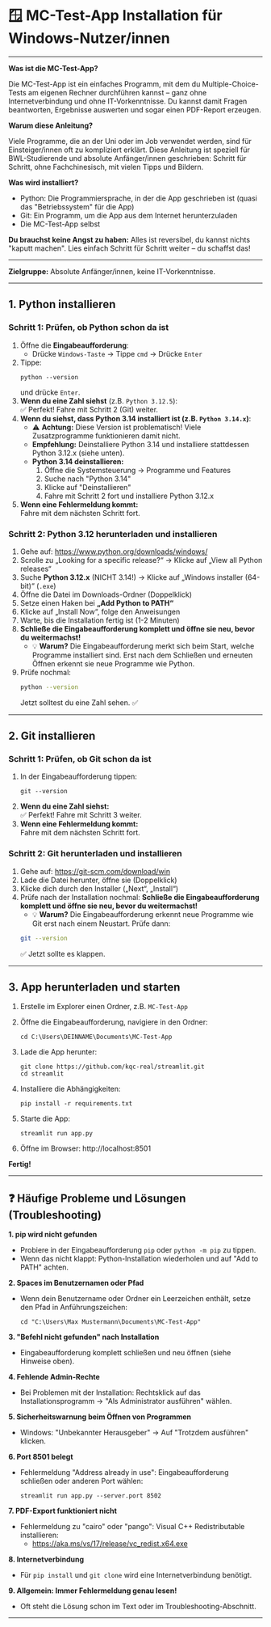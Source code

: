 # 🪟 MC-Test-App Installation für Windows-Nutzer/innen

---
**Was ist die MC-Test-App?**

Die MC-Test-App ist ein einfaches Programm, mit dem du Multiple-Choice-Tests am eigenen Rechner durchführen kannst – ganz ohne Internetverbindung und ohne IT-Vorkenntnisse. Du kannst damit Fragen beantworten, Ergebnisse auswerten und sogar einen PDF-Report erzeugen.

**Warum diese Anleitung?**

Viele Programme, die an der Uni oder im Job verwendet werden, sind für Einsteiger/innen oft zu kompliziert erklärt. Diese Anleitung ist speziell für BWL-Studierende und absolute Anfänger/innen geschrieben: Schritt für Schritt, ohne Fachchinesisch, mit vielen Tipps und Bildern.

**Was wird installiert?**

- Python: Die Programmiersprache, in der die App geschrieben ist (quasi das "Betriebssystem" für die App)
- Git: Ein Programm, um die App aus dem Internet herunterzuladen
- Die MC-Test-App selbst

**Du brauchst keine Angst zu haben:** Alles ist reversibel, du kannst nichts "kaputt machen". Lies einfach Schritt für Schritt weiter – du schaffst das!

---

**Zielgruppe:** Absolute Anfänger/innen, keine IT-Vorkenntnisse.

---

## 1. Python installieren

### Schritt 1: Prüfen, ob Python schon da ist

1. Öffne die **Eingabeaufforderung**:
   - Drücke `Windows-Taste` → Tippe `cmd` → Drücke `Enter`
2. Tippe:
   ```
   python --version
   ```
   und drücke `Enter`.
3. **Wenn du eine Zahl siehst** (z.B. `Python 3.12.5`):  
   ✅ Perfekt! Fahre mit Schritt 2 (Git) weiter.
4. **Wenn du siehst, dass Python 3.14 installiert ist (z.B. `Python 3.14.x`)**:
    - ⚠️ **Achtung:** Diese Version ist problematisch! Viele Zusatzprogramme funktionieren damit nicht.
    - **Empfehlung:** Deinstalliere Python 3.14 und installiere stattdessen Python 3.12.x (siehe unten).
    - **Python 3.14 deinstallieren:**
       1. Öffne die Systemsteuerung → Programme und Features
       2. Suche nach "Python 3.14"
       3. Klicke auf "Deinstallieren"
       4. Fahre mit Schritt 2 fort und installiere Python 3.12.x
4. **Wenn eine Fehlermeldung kommt:**  
   Fahre mit dem nächsten Schritt fort.

### Schritt 2: Python 3.12 herunterladen und installieren

1. Gehe auf: https://www.python.org/downloads/windows/
2. Scrolle zu „Looking for a specific release?“ → Klicke auf „View all Python releases“
3. Suche **Python 3.12.x** (NICHT 3.14!) → Klicke auf „Windows installer (64-bit)“ (`.exe`)
4. Öffne die Datei im Downloads-Ordner (Doppelklick)
5. Setze einen Haken bei **„Add Python to PATH“**
6. Klicke auf „Install Now“, folge den Anweisungen
7. Warte, bis die Installation fertig ist (1-2 Minuten)
8. **Schließe die Eingabeaufforderung komplett und öffne sie neu, bevor du weitermachst!**
   - 💡 **Warum?** Die Eingabeaufforderung merkt sich beim Start, welche Programme installiert sind. Erst nach dem Schließen und erneuten Öffnen erkennt sie neue Programme wie Python.
9. Prüfe nochmal:
   ```bash
   python --version
   ```
   Jetzt solltest du eine Zahl sehen. ✅

---

## 2. Git installieren

### Schritt 1: Prüfen, ob Git schon da ist

1. In der Eingabeaufforderung tippen:
   ```
   git --version
   ```
2. **Wenn du eine Zahl siehst:**  
   ✅ Perfekt! Fahre mit Schritt 3 weiter.
3. **Wenn eine Fehlermeldung kommt:**  
   Fahre mit dem nächsten Schritt fort.

### Schritt 2: Git herunterladen und installieren

1. Gehe auf: https://git-scm.com/download/win
2. Lade die Datei herunter, öffne sie (Doppelklick)
3. Klicke dich durch den Installer („Next“, „Install“)
4. Prüfe nach der Installation nochmal:
   **Schließe die Eingabeaufforderung komplett und öffne sie neu, bevor du weitermachst!**
   - 💡 **Warum?** Die Eingabeaufforderung erkennt neue Programme wie Git erst nach einem Neustart.
   Prüfe dann:
   ```bash
   git --version
   ```
   ✅ Jetzt sollte es klappen.

---

## 3. App herunterladen und starten

1. Erstelle im Explorer einen Ordner, z.B. `MC-Test-App`
2. Öffne die Eingabeaufforderung, navigiere in den Ordner:
   ```
   cd C:\Users\DEINNAME\Documents\MC-Test-App
   ```
3. Lade die App herunter:
   ```
   git clone https://github.com/kqc-real/streamlit.git
   cd streamlit
   ```
4. Installiere die Abhängigkeiten:
   ```
   pip install -r requirements.txt
   ```
   
5. Starte die App:
   ```
   streamlit run app.py
   ```
6. Öffne im Browser: http://localhost:8501


**Fertig!**

---

## ❓ Häufige Probleme und Lösungen (Troubleshooting)

**1. pip wird nicht gefunden**
- Probiere in der Eingabeaufforderung `pip` oder `python -m pip` zu tippen.
- Wenn das nicht klappt: Python-Installation wiederholen und auf "Add to PATH" achten.

**2. Spaces im Benutzernamen oder Pfad**
- Wenn dein Benutzername oder Ordner ein Leerzeichen enthält, setze den Pfad in Anführungszeichen:
   ```
   cd "C:\Users\Max Mustermann\Documents\MC-Test-App"
   ```

**3. "Befehl nicht gefunden" nach Installation**
- Eingabeaufforderung komplett schließen und neu öffnen (siehe Hinweise oben).

**4. Fehlende Admin-Rechte**
- Bei Problemen mit der Installation: Rechtsklick auf das Installationsprogramm → "Als Administrator ausführen" wählen.

**5. Sicherheitswarnung beim Öffnen von Programmen**
- Windows: "Unbekannter Herausgeber" → Auf "Trotzdem ausführen" klicken.

**6. Port 8501 belegt**
- Fehlermeldung "Address already in use": Eingabeaufforderung schließen oder anderen Port wählen:
   ```
   streamlit run app.py --server.port 8502
   ```

**7. PDF-Export funktioniert nicht**
- Fehlermeldung zu "cairo" oder "pango": Visual C++ Redistributable installieren:
   - https://aka.ms/vs/17/release/vc_redist.x64.exe

**8. Internetverbindung**
- Für `pip install` und `git clone` wird eine Internetverbindung benötigt.

**9. Allgemein: Immer Fehlermeldung genau lesen!**
- Oft steht die Lösung schon im Text oder im Troubleshooting-Abschnitt.

---